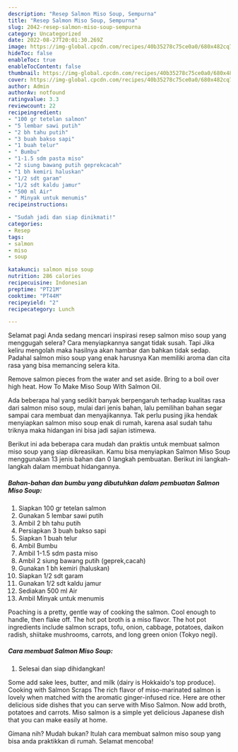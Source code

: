 ```yaml
---
description: "Resep Salmon Miso Soup, Sempurna"
title: "Resep Salmon Miso Soup, Sempurna"
slug: 2042-resep-salmon-miso-soup-sempurna
category: Uncategorized
date: 2022-08-27T20:01:30.269Z
image: https://img-global.cpcdn.com/recipes/40b35278c75ce0a0/680x482cq70/salmon-miso-soup-foto-resep-utama.jpg
hideToc: false
enableToc: true
enableTocContent: false
thumbnail: https://img-global.cpcdn.com/recipes/40b35278c75ce0a0/680x482cq70/salmon-miso-soup-foto-resep-utama.jpg
cover: https://img-global.cpcdn.com/recipes/40b35278c75ce0a0/680x482cq70/salmon-miso-soup-foto-resep-utama.jpg
author: Admin
authorAv: notfound
ratingvalue: 3.3
reviewcount: 22
recipeingredient:
- "100 gr tetelan salmon"
- "5 lembar sawi putih"
- "2 bh tahu putih"
- "3 buah bakso sapi"
- "1 buah telur"
- " Bumbu"
- "1-1.5 sdm pasta miso"
- "2 siung bawang putih geprekcacah"
- "1 bh kemiri haluskan"
- "1/2 sdt garam"
- "1/2 sdt kaldu jamur"
- "500 ml Air"
- " Minyak untuk menumis"
recipeinstructions:

- "Sudah jadi dan siap dinikmati!"
categories:
- Resep
tags:
- salmon
- miso
- soup

katakunci: salmon miso soup 
nutrition: 286 calories
recipecuisine: Indonesian
preptime: "PT21M"
cooktime: "PT44M"
recipeyield: "2"
recipecategory: Lunch

---
```



Selamat pagi Anda sedang mencari inspirasi resep salmon miso soup yang menggugah selera? Cara menyiapkannya sangat tidak susah. Tapi Jika keliru mengolah maka hasilnya akan hambar dan bahkan tidak sedap. Padahal salmon miso soup yang enak harusnya Kan memiliki aroma dan cita rasa yang bisa memancing selera kita.


Remove salmon pieces from the water and set aside. Bring to a boil over high heat. How To Make Miso Soup With Salmon Oil.

Ada beberapa hal yang sedikit banyak berpengaruh terhadap kualitas rasa dari salmon miso soup, mulai dari jenis bahan, lalu pemilihan bahan segar sampai cara membuat dan menyajikannya. Tak perlu pusing jika hendak menyiapkan salmon miso soup enak di rumah, karena asal sudah tahu triknya maka hidangan ini bisa jadi sajian istimewa.


Berikut ini ada beberapa cara mudah dan praktis untuk membuat salmon miso soup yang siap dikreasikan. Kamu bisa menyiapkan Salmon Miso Soup menggunakan 13 jenis bahan dan 0 langkah pembuatan. Berikut ini langkah-langkah dalam membuat hidangannya.

<!--inarticleads1-->

##### Bahan-bahan dan bumbu yang dibutuhkan dalam pembuatan Salmon Miso Soup:

1. Siapkan 100 gr tetelan salmon
1. Gunakan 5 lembar sawi putih
1. Ambil 2 bh tahu putih
1. Persiapkan 3 buah bakso sapi
1. Siapkan 1 buah telur
1. Ambil  Bumbu
1. Ambil 1-1.5 sdm pasta miso
1. Ambil 2 siung bawang putih (geprek,cacah)
1. Gunakan 1 bh kemiri (haluskan)
1. Siapkan 1/2 sdt garam
1. Gunakan 1/2 sdt kaldu jamur
1. Sediakan 500 ml Air
1. Ambil  Minyak untuk menumis


Poaching is a pretty, gentle way of cooking the salmon. Cool enough to handle, then flake off. The hot pot broth is a miso flavor. The hot pot ingredients include salmon scraps, tofu, onion, cabbage, potatoes, daikon radish, shiitake mushrooms, carrots, and long green onion (Tokyo negi). 

<!--inarticleads2-->

##### Cara membuat Salmon Miso Soup:


1. Selesai dan siap dihidangkan!

Some add sake lees, butter, and milk (dairy is Hokkaido&#39;s top produce). Cooking with Salmon Scraps The rich flavor of miso-marinated salmon is lovely when matched with the aromatic ginger-infused rice. Here are other delicious side dishes that you can serve with Miso Salmon. Now add broth, potatoes and carrots. Miso salmon is a simple yet delicious Japanese dish that you can make easily at home. 

Gimana nih? Mudah bukan? Itulah cara membuat salmon miso soup yang bisa anda praktikkan di rumah. Selamat mencoba!
